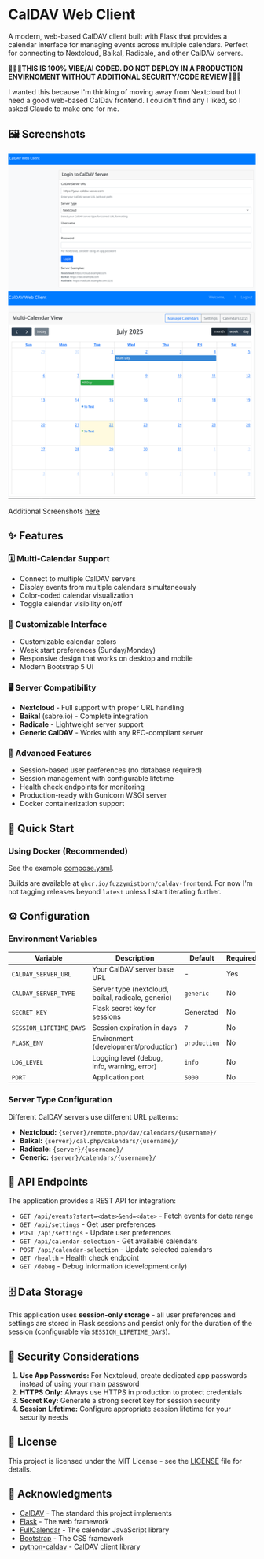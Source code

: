 # CalDAV Web Client

A modern, web-based CalDAV client built with Flask that provides a calendar interface for managing events across multiple calendars. Perfect for connecting to Nextcloud, Baikal, Radicale, and other CalDAV servers.

🚨🚨🚨**THIS IS 100% VIBE/AI CODED.  DO NOT DEPLOY IN A PRODUCTION ENVIRNOMENT WITHOUT ADDITIONAL SECURITY/CODE REVIEW**🚨🚨🚨

I wanted this because I'm thinking of moving away from Nextcloud but I need a good web-based CalDav frontend.  I couldn't find any I liked, so I asked Claude to make one for me.

## 🖼️ Screenshots
![Login](https://github.com/FuzzyMistborn/caldav-frontend/blob/main/screenshots/login.png?raw=true)
![Monthly](https://github.com/FuzzyMistborn/caldav-frontend/blob/main/screenshots/monthly.png?raw=true)

Additional Screenshots [here](https://github.com/FuzzyMistborn/caldav-frontend/tree/main/screenshots)

## ✨ Features

### 🗓️ Multi-Calendar Support
- Connect to multiple CalDAV servers
- Display events from multiple calendars simultaneously
- Color-coded calendar visualization
- Toggle calendar visibility on/off

### 🎨 Customizable Interface
- Customizable calendar colors
- Week start preferences (Sunday/Monday)
- Responsive design that works on desktop and mobile
- Modern Bootstrap 5 UI

### 🖥️ Server Compatibility
- **Nextcloud** - Full support with proper URL handling
- **Baikal** (sabre.io) - Complete integration
- **Radicale** - Lightweight server support
- **Generic CalDAV** - Works with any RFC-compliant server

### 🔧 Advanced Features
- Session-based user preferences (no database required)
- Session management with configurable lifetime
- Health check endpoints for monitoring
- Production-ready with Gunicorn WSGI server
- Docker containerization support

## 🚀 Quick Start

### Using Docker (Recommended)

See the example [compose.yaml](compose.yaml).

Builds are available at `ghcr.io/fuzzymistborn/caldav-frontend`.  For now I'm not tagging releases beyond `latest` unless I start iterating further.

## ⚙️ Configuration

### Environment Variables

| Variable | Description | Default | Required |
|----------|-------------|---------|----------|
| `CALDAV_SERVER_URL` | Your CalDAV server base URL | - | Yes |
| `CALDAV_SERVER_TYPE` | Server type (nextcloud, baikal, radicale, generic) | `generic` | No |
| `SECRET_KEY` | Flask secret key for sessions | Generated | No |
| `SESSION_LIFETIME_DAYS` | Session expiration in days | `7` | No |
| `FLASK_ENV` | Environment (development/production) | `production` | No |
| `LOG_LEVEL` | Logging level (debug, info, warning, error) | `info` | No |
| `PORT` | Application port | `5000` | No |

### Server Type Configuration

Different CalDAV servers use different URL patterns:

- **Nextcloud:** `{server}/remote.php/dav/calendars/{username}/`
- **Baikal:** `{server}/cal.php/calendars/{username}/`
- **Radicale:** `{server}/{username}/`
- **Generic:** `{server}/calendars/{username}/`

## 🔗 API Endpoints

The application provides a REST API for integration:

- `GET /api/events?start=<date>&end=<date>` - Fetch events for date range
- `GET /api/settings` - Get user preferences
- `POST /api/settings` - Update user preferences
- `GET /api/calendar-selection` - Get available calendars
- `POST /api/calendar-selection` - Update selected calendars
- `GET /health` - Health check endpoint
- `GET /debug` - Debug information (development only)

## 🗄️ Data Storage

This application uses **session-only storage** - all user preferences and settings are stored in Flask sessions and persist only for the duration of the session (configurable via `SESSION_LIFETIME_DAYS`).

## 🔐 Security Considerations

1. **Use App Passwords:** For Nextcloud, create dedicated app passwords instead of using your main password
2. **HTTPS Only:** Always use HTTPS in production to protect credentials
3. **Secret Key:** Generate a strong secret key for session security
4. **Session Lifetime:** Configure appropriate session lifetime for your security needs

## 📄 License

This project is licensed under the MIT License - see the [LICENSE](LICENSE) file for details.

## 🙏 Acknowledgments

- [CalDAV](https://tools.ietf.org/html/rfc4791) - The standard this project implements
- [Flask](https://flask.palletsprojects.com/) - The web framework
- [FullCalendar](https://fullcalendar.io/) - The calendar JavaScript library
- [Bootstrap](https://getbootstrap.com/) - The CSS framework
- [python-caldav](https://github.com/python-caldav/caldav) - CalDAV client library
